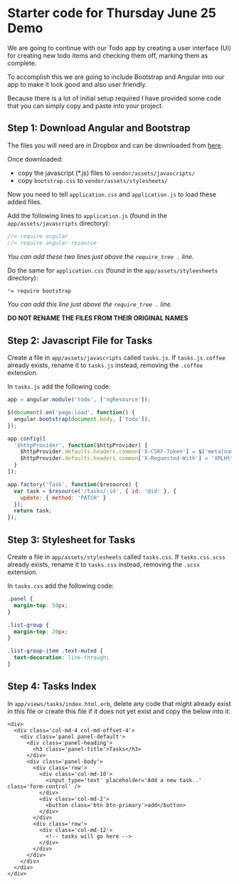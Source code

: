 # Starter code for Thursday June 25 Demo

We are going to continue with our Todo app by creating a user interface (UI) for creating new todo items and checking them off, marking them as complete.

To accomplish this we are going to include Bootstrap and Angular into our app to make it look good and also user friendly.

Because there is a lot of initial setup required I have provided some code that you can simply copy and paste into your project.

## Step 1: Download Angular and Bootstrap

The files you will need are in Dropbox and can be downloaded from [here](https://www.dropbox.com/sh/dfa7pnsg6twuo71/AAAJkRBmYgdBOxO8yHZafXfia).

Once downloaded:
* copy the javascript (*.js) files to `vendor/assets/javascripts/`
* copy `bootstrap.css` to `vendor/assets/stylesheets/`

Now you need to tell `application.css` and `application.js` to load these added files.

Add the following lines to `application.js` (found in the `app/assets/javascripts` directory):

```javascript
//= require angular
//= require angular-resource
```
_You can add these two lines just above the `require_tree .` line._

Do the same for `application.css` (found in the `app/assets/styleesheets` directory):

```css
*= require bootstrap
```
_You can add this line just above the `require_tree .` line._

**DO NOT RENAME THE FILES FROM THEIR ORIGINAL NAMES**

## Step 2: Javascript File for Tasks

Create a file in `app/assets/javascripts` called `tasks.js`. If `tasks.js.coffee` already exists, rename it to `tasks.js` instead, removing the `.coffee` extension.

In `tasks.js` add the following code:

```javascript
app = angular.module('todo', ['ngResource']);

$(document).on('page:load', function() {
  angular.bootstrap(document.body, ['todo']);
});

app.config([
  '$httpProvider', function($httpProvider) {
    $httpProvider.defaults.headers.common['X-CSRF-Token'] = $('meta[name=csrf-token]').attr('content');
    $httpProvider.defaults.headers.common['X-Requested-With'] = 'XMLHttpRequest';
  }
]);

app.factory('Task', function($resource) {
  var task = $resource('/tasks/:id', { id: '@id' }, {
    update: { method: 'PATCH' }
  });
  return task;
});
```

## Step 3: Stylesheet for Tasks

Create a file in `app/assets/stylesheets` called `tasks.css`. If `tasks.css.scss` already exists, rename it to `tasks.css` instead, removing the `.scss` extension.

In `tasks.css` add the following code:

```css
.panel {
  margin-top: 50px;
}

.list-group {
  margin-top: 20px;
}

.list-group-item .text-muted {
  text-decoration: line-through;
}
```

## Step 4: Tasks Index

In `app/views/tasks/index.html.erb`, delete any code that might already exist in this file or create this file if it does not yet exist and copy the below into it:

```
<div>
  <div class='col-md-4 col-md-offset-4'>
    <div class='panel panel-default'>
      <div class='panel-heading'>
        <h3 class='panel-title'>Tasks</h3>
      </div>
      <div class='panel-body'>
        <div class='row'>
          <div class='col-md-10'>
            <input type='text' placeholder='Add a new task..' class='form-control' />
          </div>
          <div class='col-md-2'>
            <button class='btn btn-primary'>add</button>
          </div>
        </div>
        <div class='row'>
          <div class='col-md-12'>
            <!-- tasks will go here -->
          </div>
        </div>
      </div>
    </div>
  </div>
</div>
```

